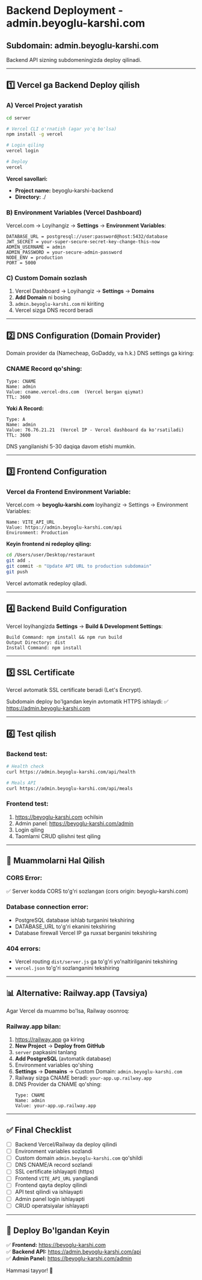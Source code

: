 # Backend Deployment - admin.beyoglu-karshi.com

## Subdomain: admin.beyoglu-karshi.com

Backend API sizning subdomeningizda deploy qilinadi.

---

## 1️⃣ Vercel ga Backend Deploy qilish

### A) Vercel Project yaratish

```bash
cd server

# Vercel CLI o'rnatish (agar yo'q bo'lsa)
npm install -g vercel

# Login qiling
vercel login

# Deploy
vercel
```

**Vercel savollari:**
- **Project name:** beyoglu-karshi-backend
- **Directory:** ./

### B) Environment Variables (Vercel Dashboard)

Vercel.com → Loyihangiz → **Settings** → **Environment Variables**:

```
DATABASE_URL = postgresql://user:password@host:5432/database
JWT_SECRET = your-super-secure-secret-key-change-this-now
ADMIN_USERNAME = admin
ADMIN_PASSWORD = your-secure-admin-password
NODE_ENV = production
PORT = 5000
```

### C) Custom Domain sozlash

1. Vercel Dashboard → Loyihangiz → **Settings** → **Domains**
2. **Add Domain** ni bosing
3. `admin.beyoglu-karshi.com` ni kiriting
4. Vercel sizga DNS record beradi

---

## 2️⃣ DNS Configuration (Domain Provider)

Domain provider da (Namecheap, GoDaddy, va h.k.) DNS settings ga kiring:

### CNAME Record qo'shing:

```
Type: CNAME
Name: admin
Value: cname.vercel-dns.com  (Vercel bergan qiymat)
TTL: 3600
```

**Yoki A Record:**

```
Type: A
Name: admin
Value: 76.76.21.21  (Vercel IP - Vercel dashboard da ko'rsatiladi)
TTL: 3600
```

DNS yangilanishi 5-30 daqiqa davom etishi mumkin.

---

## 3️⃣ Frontend Configuration

### Vercel da Frontend Environment Variable:

Vercel.com → **beyoglu-karshi.com** loyihangiz → Settings → Environment Variables:

```
Name: VITE_API_URL
Value: https://admin.beyoglu-karshi.com/api
Environment: Production
```

**Keyin frontend ni redeploy qiling:**

```bash
cd /Users/user/Desktop/restaraunt
git add .
git commit -m "Update API URL to production subdomain"
git push
```

Vercel avtomatik redeploy qiladi.

---

## 4️⃣ Backend Build Configuration

Vercel loyihangizda **Settings** → **Build & Development Settings**:

```
Build Command: npm install && npm run build
Output Directory: dist
Install Command: npm install
```

---

## 5️⃣ SSL Certificate

Vercel avtomatik SSL certificate beradi (Let's Encrypt).

Subdomain deploy bo'lgandan keyin avtomatik HTTPS ishlaydi: ✅ https://admin.beyoglu-karshi.com

---

## 6️⃣ Test qilish

### Backend test:

```bash
# Health check
curl https://admin.beyoglu-karshi.com/api/health

# Meals API
curl https://admin.beyoglu-karshi.com/api/meals
```

### Frontend test:

1. https://beyoglu-karshi.com ochilsin
2. Admin panel: https://beyoglu-karshi.com/admin
3. Login qiling
4. Taomlarni CRUD qilishni test qiling

---

## 🚨 Muammolarni Hal Qilish

### CORS Error:
✅ Server kodda CORS to'g'ri sozlangan (cors origin: beyoglu-karshi.com)

### Database connection error:
- PostgreSQL database ishlab turganini tekshiring
- DATABASE_URL to'g'ri ekanini tekshiring
- Database firewall Vercel IP ga ruxsat berganini tekshiring

### 404 errors:
- Vercel routing `dist/server.js` ga to'g'ri yo'naltirilganini tekshiring
- `vercel.json` to'g'ri sozlanganini tekshiring

---

## 📊 Alternative: Railway.app (Tavsiya)

Agar Vercel da muammo bo'lsa, Railway osonroq:

### Railway.app bilan:

1. https://railway.app ga kiring
2. **New Project** → **Deploy from GitHub**
3. `server` papkasini tanlang
4. **Add PostgreSQL** (avtomatik database)
5. Environment variables qo'shing
6. **Settings** → **Domains** → Custom Domain: `admin.beyoglu-karshi.com`
7. Railway sizga CNAME beradi: `your-app.up.railway.app`
8. DNS Provider da CNAME qo'shing:
   ```
   Type: CNAME
   Name: admin
   Value: your-app.up.railway.app
   ```

---

## ✅ Final Checklist

- [ ] Backend Vercel/Railway da deploy qilindi
- [ ] Environment variables sozlandi
- [ ] Custom domain `admin.beyoglu-karshi.com` qo'shildi
- [ ] DNS CNAME/A record sozlandi
- [ ] SSL certificate ishlayapti (https)
- [ ] Frontend `VITE_API_URL` yangilandi
- [ ] Frontend qayta deploy qilindi
- [ ] API test qilindi va ishlayapti
- [ ] Admin panel login ishlayapti
- [ ] CRUD operatsiyalar ishlayapti

---

## 🎉 Deploy Bo'lgandan Keyin

✅ **Frontend:** https://beyoglu-karshi.com  
✅ **Backend API:** https://admin.beyoglu-karshi.com/api  
✅ **Admin Panel:** https://beyoglu-karshi.com/admin

Hammasi tayyor! 🚀

